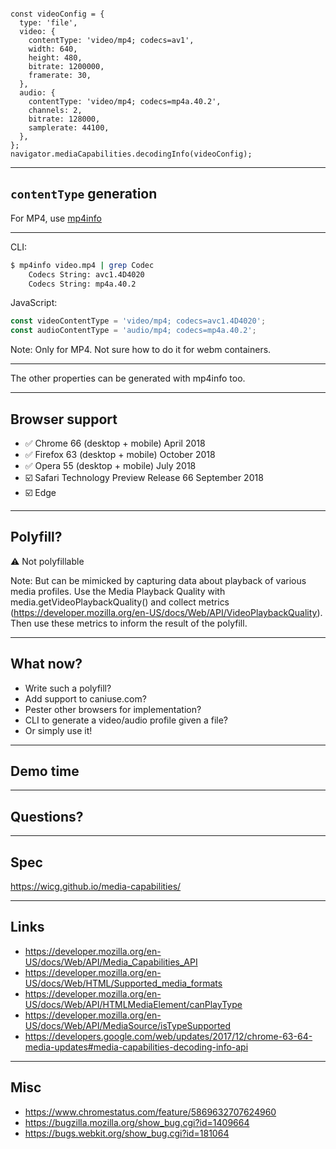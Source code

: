 <pre><code class="hljs language-js javascript" data-line-numbers data-trim>
const videoConfig = {
  type: 'file',
  video: {
    contentType: 'video/mp4; codecs=av1',
    width: 640,
    height: 480,
    bitrate: 1200000,
    framerate: 30,
  },
  audio: {
    contentType: 'video/mp4; codecs=mp4a.40.2',
    channels: 2,
    bitrate: 128000,
    samplerate: 44100,
  },
};
navigator.mediaCapabilities.decodingInfo(videoConfig);
</code></pre>

---

## `contentType` generation

For MP4, use [mp4info](https://www.bento4.com/)

---

CLI:

```bash
$ mp4info video.mp4 | grep Codec
    Codecs String: avc1.4D4020
    Codecs String: mp4a.40.2
```

JavaScript:

```js
const videoContentType = 'video/mp4; codecs=avc1.4D4020';
const audioContentType = 'audio/mp4; codecs=mp4a.40.2';
```

Note:
Only for MP4.
Not sure how to do it for webm containers.

---

The other properties can be generated with mp4info too.

---

## Browser support

- ✅ Chrome 66 (desktop + mobile) April 2018 <!-- .element: class="fragment" -->
- ✅ Firefox 63 (desktop + mobile) October 2018 <!-- .element: class="fragment" -->
- ✅ Opera 55 (desktop + mobile) July 2018 <!-- .element: class="fragment faded" -->
- ☑️ Safari Technology Preview Release 66 September 2018 <!-- .element: class="fragment faded" -->
- ☑️ Edge <!-- .element: class="fragment faded" -->

---

## Polyfill?

⚠️ Not polyfillable

Note:
But can be mimicked by capturing data about playback of various media profiles.
Use the Media Playback Quality with media.getVideoPlaybackQuality() and collect metrics (https://developer.mozilla.org/en-US/docs/Web/API/VideoPlaybackQuality).
Then use these metrics to inform the result of the polyfill.

---

## What now?

- Write such a polyfill?
- Add support to caniuse.com? <!-- .element: class="fragment" -->
- Pester other browsers for implementation? <!-- .element: class="fragment" -->
- CLI to generate a video/audio profile given a file? <!-- .element: class="fragment" -->
- Or simply use it! <!-- .element: class="fragment" -->

---

## Demo time

---

## Questions?

---

## Spec

https://wicg.github.io/media-capabilities/

---

## Links

- https://developer.mozilla.org/en-US/docs/Web/API/Media_Capabilities_API
- https://developer.mozilla.org/en-US/docs/Web/HTML/Supported_media_formats
- https://developer.mozilla.org/en-US/docs/Web/API/HTMLMediaElement/canPlayType
- https://developer.mozilla.org/en-US/docs/Web/API/MediaSource/isTypeSupported
- https://developers.google.com/web/updates/2017/12/chrome-63-64-media-updates#media-capabilities-decoding-info-api

---

## Misc

- https://www.chromestatus.com/feature/5869632707624960
- https://bugzilla.mozilla.org/show_bug.cgi?id=1409664
- https://bugs.webkit.org/show_bug.cgi?id=181064
